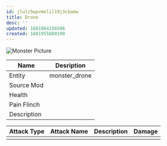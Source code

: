 ```yaml
---
id: jlulz5wpvmelil19j3cbamw
title: Drone
desc: ''
updated: 1681964156506
created: 1681955880190
---
```

![Monster Picture](assets/img/drone.png)

|Name  |Desription|
|------|-------------|
|Entity|monster_drone|
|Source Mod||
|Health||
|Pain Flinch||
|Description||

|Attack Type|Attack Name|Description|Damage|
|-----------|-----------|-----------|------|
||||